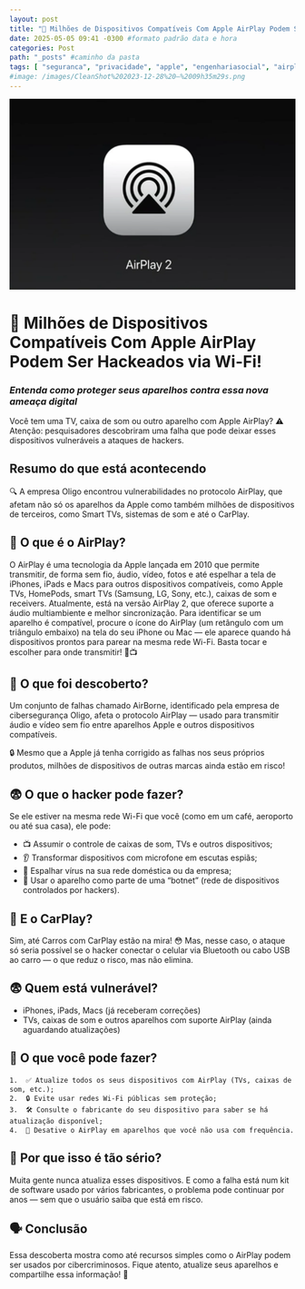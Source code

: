 ```yaml
---
layout: post
title: "🚨 Milhões de Dispositivos Compatíveis Com Apple AirPlay Podem Ser Hackeados via Wi-Fi!" #titulo para a barra de enderecos
date: 2025-05-05 09:41 -0300 #formato padrão data e hora
categories: Post
path: "_posts" #caminho da pasta
tags: [ "seguranca", "privacidade", "apple", "engenhariasocial", "airplay"  ]
#image: /images/CleanShot%202023-12-28%20—%2009h35m29s.png
---
```


![](/images/airplay-2.png)

# 🚨 Milhões de Dispositivos Compatíveis Com Apple AirPlay Podem Ser Hackeados via Wi-Fi!

### *Entenda como proteger seus aparelhos contra essa nova ameaça digital*

Você tem uma TV, caixa de som ou outro aparelho com Apple AirPlay? ⚠️ Atenção: pesquisadores descobriram uma falha que pode deixar esses dispositivos vulneráveis a ataques de hackers.

## Resumo do que está acontecendo

🔍 A empresa Oligo encontrou vulnerabilidades no protocolo AirPlay, que afetam não só os aparelhos da Apple como também milhões de dispositivos de terceiros, como Smart TVs, sistemas de som e até o CarPlay.

## 📡 O que é o AirPlay?

O AirPlay é uma tecnologia da Apple lançada em 2010 que permite transmitir, de forma sem fio, áudio, vídeo, fotos e até espelhar a tela de iPhones, iPads e Macs para outros dispositivos compatíveis, como Apple TVs, HomePods, smart TVs (Samsung, LG, Sony, etc.), caixas de som e receivers. Atualmente, está na versão AirPlay 2, que oferece suporte a áudio multiambiente e melhor sincronização. Para identificar se um aparelho é compatível, procure o ícone do AirPlay (um retângulo com um triângulo embaixo) na tela do seu iPhone ou Mac — ele aparece quando há dispositivos prontos para parear na mesma rede Wi-Fi. Basta tocar e escolher para onde transmitir! 📲📺

## 🧨 O que foi descoberto?
Um conjunto de falhas chamado AirBorne, identificado pela empresa de cibersegurança Oligo, afeta o protocolo AirPlay — usado para transmitir áudio e vídeo sem fio entre aparelhos Apple e outros dispositivos compatíveis.

🔒 Mesmo que a Apple já tenha corrigido as falhas nos seus próprios produtos, milhões de dispositivos de outras marcas ainda estão em risco!


## 😨 O que o hacker pode fazer?
Se ele estiver na mesma rede Wi-Fi que você (como em um café, aeroporto ou até sua casa), ele pode:
- 📺 Assumir o controle de caixas de som, TVs e outros dispositivos;
- 👂 Transformar dispositivos com microfone em escutas espiãs;
- 🦠 Espalhar vírus na sua rede doméstica ou da empresa;
- 🤖 Usar o aparelho como parte de uma “botnet” (rede de dispositivos controlados por hackers).

## 🚗 E o CarPlay?
Sim, até Carros com CarPlay estão na mira! 😳 Mas, nesse caso, o ataque só seria possível se o hacker conectar o celular via Bluetooth ou cabo USB ao carro — o que reduz o risco, mas não elimina.

## 😨 Quem está vulnerável?
- iPhones, iPads, Macs (já receberam correções)
- TVs, caixas de som e outros aparelhos com suporte AirPlay (ainda aguardando atualizações)

## 📢 O que você pode fazer?
	1.	✅ Atualize todos os seus dispositivos com AirPlay (TVs, caixas de som, etc.);
	2.	🔒 Evite usar redes Wi-Fi públicas sem proteção;
	3.	🛠 Consulte o fabricante do seu dispositivo para saber se há atualização disponível;
	4.	🧠 Desative o AirPlay em aparelhos que você não usa com frequência.

## 🤔 Por que isso é tão sério?

Muita gente nunca atualiza esses dispositivos. E como a falha está num kit de software usado por vários fabricantes, o problema pode continuar por anos — sem que o usuário saiba que está em risco.

## 🗣️ Conclusão

Essa descoberta mostra como até recursos simples como o AirPlay podem ser usados por cibercriminosos. Fique atento, atualize seus aparelhos e compartilhe essa informação! 🔐